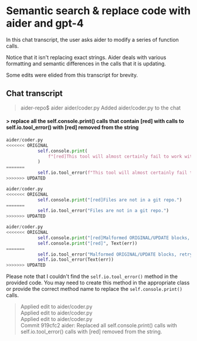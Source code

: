 # Semantic search & replace code with aider and gpt-4

In this chat transcript, the user asks aider to modify a series of function calls. 

Notice that it isn't replacing exact strings.
Aider deals with various formatting and semantic differences in the calls that it is updating.

Some edits were elided from this transcript for brevity.

## Chat transcript

> aider-repo$ aider aider/coder.py
> Added aider/coder.py to the chat  

#### > replace all the self.console.print() calls that contain [red] with calls to self.io.tool_error() with [red] removed from the string

```python
aider/coder.py
<<<<<<< ORIGINAL
            self.console.print(
                f"[red]This tool will almost certainly fail to work with {main_model}"
            )
=======
            self.io.tool_error(f"This tool will almost certainly fail to work with {main_model}")
>>>>>>> UPDATED
```

```python
aider/coder.py
<<<<<<< ORIGINAL
            self.console.print("[red]Files are not in a git repo.")
=======
            self.io.tool_error("Files are not in a git repo.")
>>>>>>> UPDATED
```

```python
aider/coder.py
<<<<<<< ORIGINAL
            self.console.print("[red]Malformed ORIGINAL/UPDATE blocks, retrying...")
            self.console.print("[red]", Text(err))
=======
            self.io.tool_error("Malformed ORIGINAL/UPDATE blocks, retrying...")
            self.io.tool_error(Text(err))
>>>>>>> UPDATED
```

Please note that I couldn't find the `self.io.tool_error()` method in the provided code. You may need to create this method in the appropriate class or provide the correct method name to replace the `self.console.print()` calls.

> Applied edit to aider/coder.py  
> Applied edit to aider/coder.py  
> Applied edit to aider/coder.py  
> Commit 919cfc2 aider: Replaced all self.console.print() calls with self.io.tool_error() calls with [red] removed from the string.  


